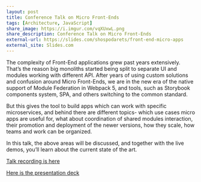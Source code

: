 ```yaml
---
layout: post
title: Conference Talk on Micro Front-Ends
tags: [Architecture, JavaScript]
share_image: https://i.imgur.com/vqXUxwL.png
share_description: Conference Talk on Micro Front-Ends
external-url: https://slides.com/shospodarets/front-end-micro-apps
external_site: Slides.com
---
```


The complexity of Front-End applications grew past years extensively.
That’s the reason big monoliths started being split to separate UI and modules working with different API.
After years of using custom solutions and confusion around Micro Front-Ends,
we are in the new era of the native support of Module Federation in Webpack 5,
and tools, such as Storybook components system, SPA, and others switching to the common standard.

But this gives the tool to build apps which can work with specific microservices,
and behind there are different topics- which use cases micro apps are useful for,
what about coordination of shared modules interaction, their promotion and deployment of the newer versions,
how they scale, how teams and work can be organized.

In this talk, the above areas will be discussed, and together with the live demos,
you’ll learn about the current state of the art.

<a href="https://www.youtube.com/watch?v=CBgN-jcO4OU&t=10757">Talk recording is here</a>

<a href="https://slides.com/shospodarets/front-end-micro-apps">Here is the presentation deck</a>

<span class="smaller-img">
    <img src="https://i.imgur.com/vqXUxwL.png" alt="" />
</span>


<div class="more"></div>
